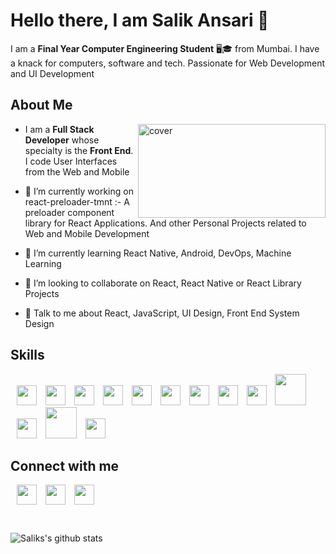 # Hello there, I am Salik Ansari 👋
I am a **Final Year Computer Engineering Student** 🖥🎓 from Mumbai. I have a knack for computers, software and tech. Passionate for Web Development and UI Development

## About Me


<img width="300px" height = "150px" src="https://images.idgesg.net/images/article/2020/05/sale_25313_primary_image_wide-100842650-large.jpg" alt="cover" align="right"/>


- I am a **Full Stack Developer** whose specialty is the **Front End**. I code User Interfaces from the Web and Mobile
- 🔭 I’m currently working on react-preloader-tmnt :- A preloader component library for React Applications. And other Personal Projects related to Web and Mobile Development

- 🌱 I’m currently learning React Native, Android, DevOps, Machine Learning 

- 👯 I’m looking to collaborate on React, React Native or React Library Projects 

- 💬 Talk to me about React, JavaScript, UI Design, Front End System Design 



## Skills
<img width ='32px' src ='https://raw.githubusercontent.com/rahulbanerjee26/githubAboutMeGenerator/main/icons/reactjs.svg' style="margin-left:10px;">
<img width ='32px' src ='https://raw.githubusercontent.com/rahulbanerjee26/githubAboutMeGenerator/main/icons/javascript.svg' style="margin-left:10px;">
<img width ='32px' src ='https://raw.githubusercontent.com/rahulbanerjee26/githubAboutMeGenerator/main/icons/css.svg' style="margin-left:10px;"> 
<img width ='32px' src ='https://raw.githubusercontent.com/rahulbanerjee26/githubAboutMeGenerator/main/icons/sass.svg' style="margin-left:10px;"> 
<img width ='32px' src ='https://raw.githubusercontent.com/rahulbanerjee26/githubAboutMeGenerator/main/icons/python.svg' style="margin-left:10px;"> 
<img width ='32px' src ='https://raw.githubusercontent.com/rahulbanerjee26/githubAboutMeGenerator/main/icons/nodejs.svg' style="margin-left:10px;">
<img width ='32px' src ='https://raw.githubusercontent.com/rahulbanerjee26/githubAboutMeGenerator/main/icons/express.svg' style="margin-left:10px;">
<img width ='32px' src ='https://raw.githubusercontent.com/rahulbanerjee26/githubAboutMeGenerator/main/icons/bootstrap.svg' style="margin-left:10px;">
<img width ='32px' src ='https://raw.githubusercontent.com/rahulbanerjee26/githubAboutMeGenerator/main/icons/tailwind.svg' style="margin-left:10px;">
<img width ='50px' src ='https://upload.wikimedia.org/wikipedia/commons/8/8e/Nextjs-logo.svg' style="margin-left:10px;">
<img width ='32px' src ='https://raw.githubusercontent.com/rahulbanerjee26/githubAboutMeGenerator/main/icons/android.svg' style="margin-left:10px;">
<img width ='50px' src ='https://upload.wikimedia.org/wikipedia/commons/d/db/Npm-logo.svg' style="margin-left:10px;">
<img width ='32px' src ='https://duncanleung.com/static/4754115ddd48b63d252f8014e9a86177/92ab1/storybook.png' style="margin-left:10px;">

## Connect with me
<a href = 'https://www.linkedin.com/in/salik-a-b44305108' style="margin-left:10px;"> <img width = '32px' align= 'center' src="https://raw.githubusercontent.com/rahulbanerjee26/githubAboutMeGenerator/main/icons/linked-in-alt.svg"/></a> 
<a href = 'https://www.twitter.com/SalikAnsari5' style="margin-left:10px;"> <img width = '32px' align= 'center' src="https://raw.githubusercontent.com/rahulbanerjee26/githubAboutMeGenerator/main/icons/twitter.svg"/></a> 
<a href = 'https://www.github.com/salikansari6' style="margin-left:10px;"> <img width = '32px' align= 'center' src="https://raw.githubusercontent.com/rahulbanerjee26/githubAboutMeGenerator/main/icons/github.svg"/></a> 

<br/>

 ![Saliks's github stats](https://github-readme-stats.vercel.app/api?username=salikansari6&theme=synthwave)







